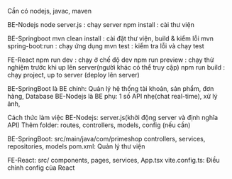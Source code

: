 Cần có nodejs, javac, maven

BE-Nodejs
node server.js : chạy server
npm install : cài thư viện


BE-Springboot
mvn clean install : cài đặt thư viện, build & kiểm lỗi
mvn spring-boot:run : chạy ứng dụng
mvn test : kiểm tra lỗi và chạy test

FE-React
npm run dev : chạy ở chế độ dev
npm run preview : chạy thử nghiệm trước khi up lên server(người khác có thể truy cập)
npm run build : chạy project, up to server (deploy lên server)

BE-SpringBoot là BE chính: Quản lý hệ thống tài khoản, sản phẩm, đơn hàng, Database
BE-Nodejs là BE phụ: 1 số API nhẹ(chat real-time), xử lý ảnh,

Cách thức làm việc
BE-Nodejs: server.js(khởi động server và định nghĩa API)
Thêm folder: routes, controllers, models, config (nếu cần)

BE-SpringBoot: src/main/java/com/primeshop
controllers, services, repositories, models
pom.xml: Quản lý thư viện

FE-React: src/
components, pages, services, App.tsx
vite.config.ts: Điều chỉnh config của React
